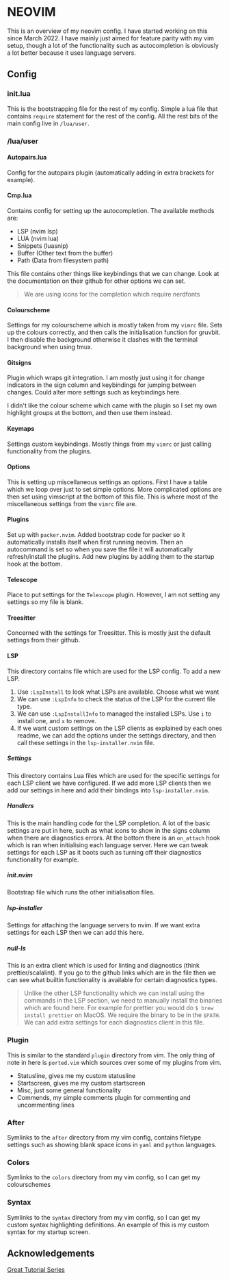 # NEOVIM

This is an overview of my neovim config. I have started working on this since March 2022.
I have mainly just aimed for feature parity with my vim setup, though a lot of the functionality
such as autocompletion is obviously a lot better because it uses language servers.

## Config

### init.lua

This is the bootstrapping file for the rest of my config. Simple a lua file that contains `require`
statement for the rest of the config. All the rest bits of the main config live in `/lua/user`.

### /lua/user

#### Autopairs.lua

Config for the autopairs plugin (automatically adding in extra brackets for example).

#### Cmp.lua

Contains config for setting up the autocompletion. The available methods are:
* LSP (nvim lsp)
* LUA (nvim lua)
* Snippets (luasnip)
* Buffer (Other text from the buffer)
* Path (Data from filesystem path)

This file contains other things like keybindings that we can change. Look at the documentation on their github
for other options we can set.

> We are using icons for the completion which require nerdfonts

#### Colourscheme

Settings for my colourscheme which is mostly taken from my `vimrc` file. Sets up the colours correctly, and
then calls the initialisation function for gruvbit. I then disable the background otherwise it clashes with
the terminal background when using tmux.

#### Gitsigns

Plugin which wraps git integration. I am mostly just using it for change indicators in the sign column and keybindings
for jumping between changes. Could alter more settings such as keybindings here.

I didn't like the colour scheme which came with the plugin so I set my own highlight groups at the bottom, and then use
them instead.

#### Keymaps

Settings custom keybindings. Mostly things from my `vimrc` or just calling functionality from the plugins.

#### Options

This is setting up miscellaneous settings an options. First I have a table which we loop over just to set simple options.
More complicated options are then set using vimscript at the bottom of this file. This is where most of the miscellaneous
settings from the `vimrc` file are.

#### Plugins

Set up with `packer.nvim`. Added bootstrap code for packer so it automatically installs itself when first running neovim.
Then an autocommand is set so when you save the file it will automatically refresh/install the plugins. Add new plugins by
adding them to the startup hook at the bottom.

#### Telescope

Place to put settings for the `Telescope` plugin. However, I am not setting any settings so my file is blank.

#### Treesitter

Concerned with the settings for Treesitter. This is mostly just the default settings from their github.

#### LSP

This directory contains file which are used for the LSP config. To add a new LSP.

1. Use `:LspInstall` to look what LSPs are available. Choose what we want
2. We can use `:LspInfo` to check the status of the LSP for the current file type.
3. We can use `:LspInstallInfo` to managed the installed LSPs. Use `i` to install one, and `x` to remove.
4. If we want custom settings on the LSP clients as explained by each ones readme, we can add the options
under the settings directory, and then call these settings in the `lsp-installer.nvim` file.

##### Settings

This directory contains Lua files which are used for the specific settings for each LSP client we have configured. If we add
more LSP clients then we add our settings in here and add their bindings into `lsp-installer.nvim`.

##### Handlers

This is the main handling code for the LSP completion. A lot of the basic settings are put in here, such as what icons to
show in the signs column when there are diagnostics errors. At the bottom there is an `on_attach` hook which is ran when
initialising each language server. Here we can tweak settings for each LSP as it boots such as turning off their diagnostics
functionality for example.

##### init.nvim

Bootstrap file which runs the other initialisation files.

##### lsp-installer

Settings for attaching the language servers to nvim. If we want extra settings for each LSP then we can add this here.

##### null-ls

This is an extra client which is used for linting and diagnostics (think prettier/scalalint). If you go to the github
links which are in the file then we can see what builtin functionality is available for certain diagnostics types.

> Unlike the other LSP functionality which we can install using the commands in the LSP section, we need to manually
> install the binaries which are found here. For example for prettier you would do `$ brew install prettier` on MacOS.
> We require the binary to be in the `$PATH`. We can add extra settings for each diagnostics client in this file.

### Plugin

This is similar to the standard `plugin` directory from vim. The only thing of note in here is `ported.vim` which
sources over some of my plugins from vim.

* Statusline, gives me my custom statusline
* Startscreen, gives me my custom startscreen
* Misc, just some general functionality
* Commends, my simple comments plugin for commenting and uncommenting lines

### After

Symlinks to the `after` directory from my vim config, contains filetype settings such as showing blank space icons
in `yaml` and `python` languages.

### Colors

Symlinks to the `colors` directory from my vim config, so I can get my colourschemes

### Syntax

Symlinks to the `syntax` directory from my vim config, so I can get my custom syntax highlighting definitions. An
example of this is my custom syntax for my startup screen.

## Acknowledgements

[Great Tutorial Series](https://www.youtube.com/playlist?list=PLhoH5vyxr6Qq41NFL4GvhFp-WLd5xzIzZ)
